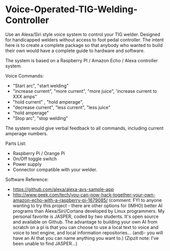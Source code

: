 # Voice-Operated-TIG-Welding-Controller
Use an Alexa/Siri style voice system to control your TIG welder.  Designed for handicapped welders without access to foot pedal controller.  The intent here is to create a complete package so that anybody who wanted to build their own would have a complete guide to hardware and software.

The system is based on a Raspberry PI / Amazon Echo / Alexa controller system.

Voice Commands:

  - "Start arc", "start welding"
  - "increase current", "more current", "more juice", 'increase current to XXX amps"
  - "hold current" , "hold amperage",
  - "decrease current", "less current", "less juice"
  - "hold amperage"
  - "Stop arc", "stop welding"

  The system would give verbal feedback to all commands, including current amperage numbers.

Parts List:

   - Raspberry Pi / Orange Pi
   - On/Off toggle switch
   - Power supply
   - Connector compatible with your welder.

Software Reference:

 - https://github.com/alexa/alexa-avs-sample-app
 - http://www.geek.com/tech/you-can-now-hack-together-your-own-amazon-echo-with-a-raspberry-pi-1679085/  (comment: FYI to anyone wanting to try this project - there are other options for (IMHO) better AI programs than Alexa/Siri/Cortana developed by Linux programmers. My personal favorite is JASPER, coded by two students. It's open source and available on Github. The advantage to building your own AI from scratch on a pi is that you can choose to use a local text to voice and voice to text engine, and local information repositories... (and)- you will have an AI that you can name anything you want to.)   (Zipzit note: I've been unable to find JASPER...)
